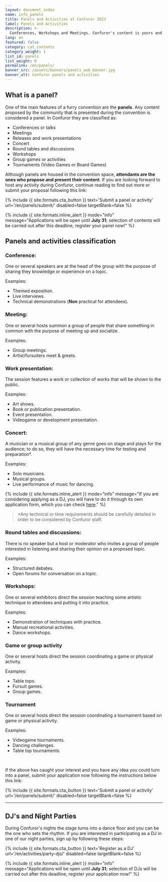 ```yaml
---
layout: document_index
name: info_panels
title: Panels and Activities at Confuror 2023
label: Panels and Activities
description: >-
  Conferences, Workshops and Meetings. Confuror's content is yours and we want you to be on stage.
lang: en
featured: false
category: cat_contents
category_weight: 1
list_id: panels
list_weight: 0
permalink: /en/panels/
banner_src: /assets/banners/panels_web_banner.jpg
banner_alt: Confuror panels and activities
---
```


## What is a panel?

One of the main features of a furry convention are the **panels**. Any content proposed by the community that is presented during the convention is considered a panel. In Confuror they are classified as:

- Conferences or talks
- Meetings
- Releases and work presentations
- Concert
- Round tables and discussions
- Workshops
- Group games or activities
- Tournaments (Video Games or Board Games)

Although panels are housed in the convention space, **attendants are the ones who propose and present their content**. If you are looking forward to host any activity during Confuror, continue reading to find out more or submit your proposal following this link:

{%
  include {{ site.formats.cta_button }}
  text='Submit a panel or activity'
  url='/en/panels/submit/'
  disabled=false
  targetBlank=false
%}

{%
  include {{ site.formats.inline_alert }}
  mode="info"
  message="Applications will be open until <strong>July 31</strong>; selection of contents will be carried out after this deadline, register your panel now!"
%}


## Panels and activities classification

### Conference:
One or several speakers are at the head of the group with the purpose of sharing they knowledge or experience on a topic.

Examples:
- Themed exposition.
- Live interviews.
- Technical demonstrations (**Non** practical for attendees).

### Meeting:
One or several hosts summon a group of people that share something in common with the purpose of meeting up and socialize.

Examples:
- Group meetings.
- Artist/fursuiters meet & greets.

### Work presentation:
The session features a work or collection of works that will be shown to the public.

Examples:
- Art shows.
- Book or publication presentation.
- Event presentation.
- Videogame or development presentation.

### Concert:
A musician or a musical group of any genre goes on stage and plays for the audience; to do so, they will have the necessary time for testing and preparation*.

Examples:
- Solo musicians.
- Musical groups.
- Live performance of music for dancing.

{%
  include {{ site.formats.inline_alert }}
  mode="info"
  message="If you are considering applying as a DJ, you will have to do it through its own application form, which you can check <a href='/en/activities/party-djs/'>here</a>."
%}

> *Any technical or time requirements should be carefully detailed in order to be considered by Confuror staff.

### Round tables and discussions:
There is no speaker but a host or moderator who invites a group of people interested in listening and sharing their opinion on a proposed topic.

Examples:
- Structured debates.
- Open forums for conversation on a topic.

### Workshops:
One or several exhibitors direct the session teaching some artistic technique to attendees and putting it into practice.

Examples:
- Demonstration of techniques with practice.
- Manual recreational activities.
- Dance workshops.

### Game or group activity
One or several hosts direct the session coordinating a game or physical activity.

Examples:
- Table tops.
- Fursuit games.
- Group games.

### Tournament
One or several hosts direct the session coordinating a tournament based on game or physical activity.

Examples:
- Videogame tournaments.
- Dancing challenges.
- Table top tournaments.

<br/>

If the above has caught your interest and you have any idea you could turn into a panel, submit your application now following the instructions below this link:

{%
  include {{ site.formats.cta_button }}
  text='Submit a panel or activity'
  url='/en/panels/submit/'
  disabled=false
  targetBlank=false
%}

---

## DJ's and Night Parties

During Confuror's nights the stage turns into a dance floor and you can be the one who sets the rhythm. If you are interested in participating as a DJ in one of our night parties, sign up by following these steps:

{%
  include {{ site.formats.cta_button }}
  text='Register as a DJ'
  url='/en/activities/party-djs/'
  disabled=false
  targetBlank=false
%}

{%
  include {{ site.formats.inline_alert }}
  mode="info"
  message="Applications will be open until <strong>July 31</strong>; selection of DJs will be carried out after this deadline, register your application now!"
%}